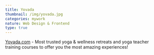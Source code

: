 ```yaml
---
title: Yovada
thumbnail: /img/yovada.jpg
categories: mywork
nature: Web Design & Frontend
type: true
---
```

  [Yovada.com](https://www.yovada.com) - Most trusted yoga & wellness retreats
  and yoga teacher training courses to offer you the most amazing experiences!
